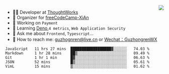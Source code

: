 <img align="right" src="https://github-readme-stats.vercel.app/api?username=guzhongren&show_icons=true&icon_color=805AD5&text_color=000&bg_color=ffffff&hide_title=true" />

- 👨‍💻  Developer at [ThoughtWorks](https://thoughtworks.com)
- 🏢 Organizer for [freeCodeCamp-XiAn](https://github.com/orgs/freeCodeCamp-XiAn)
- 🔭 Working on `Payment`
- 🌱 Learning [Deno](https://deno.land/),`4 metrics`,  `Web Application Security`
- 💬 Ask me about `Frontend`, `Typescript`...
- 🔎 How to reach me: [guzhognren@live.cn](guzhognren@live.cn) or [Wechat：GuzhongrenWX]()

<!--START_SECTION:waka-->
```text
JavaScript   11 hrs 27 mins  ██████████████████▓░░░░░░   74.03 % 
Markdown     1 hr 28 mins    ██▒░░░░░░░░░░░░░░░░░░░░░░   09.49 % 
Git          1 hr 1 min      █▓░░░░░░░░░░░░░░░░░░░░░░░   06.63 % 
JSON         52 mins         █▒░░░░░░░░░░░░░░░░░░░░░░░   05.61 % 
VimL         15 mins         ▒░░░░░░░░░░░░░░░░░░░░░░░░   01.62 % 
```
<!--END_SECTION:waka-->

